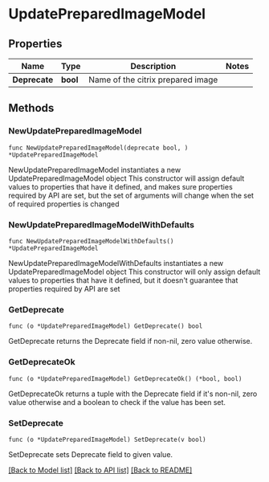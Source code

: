 # UpdatePreparedImageModel

## Properties

Name | Type | Description | Notes
------------ | ------------- | ------------- | -------------
**Deprecate** | **bool** | Name of the citrix prepared image | 

## Methods

### NewUpdatePreparedImageModel

`func NewUpdatePreparedImageModel(deprecate bool, ) *UpdatePreparedImageModel`

NewUpdatePreparedImageModel instantiates a new UpdatePreparedImageModel object
This constructor will assign default values to properties that have it defined,
and makes sure properties required by API are set, but the set of arguments
will change when the set of required properties is changed

### NewUpdatePreparedImageModelWithDefaults

`func NewUpdatePreparedImageModelWithDefaults() *UpdatePreparedImageModel`

NewUpdatePreparedImageModelWithDefaults instantiates a new UpdatePreparedImageModel object
This constructor will only assign default values to properties that have it defined,
but it doesn't guarantee that properties required by API are set

### GetDeprecate

`func (o *UpdatePreparedImageModel) GetDeprecate() bool`

GetDeprecate returns the Deprecate field if non-nil, zero value otherwise.

### GetDeprecateOk

`func (o *UpdatePreparedImageModel) GetDeprecateOk() (*bool, bool)`

GetDeprecateOk returns a tuple with the Deprecate field if it's non-nil, zero value otherwise
and a boolean to check if the value has been set.

### SetDeprecate

`func (o *UpdatePreparedImageModel) SetDeprecate(v bool)`

SetDeprecate sets Deprecate field to given value.



[[Back to Model list]](../README.md#documentation-for-models) [[Back to API list]](../README.md#documentation-for-api-endpoints) [[Back to README]](../README.md)



